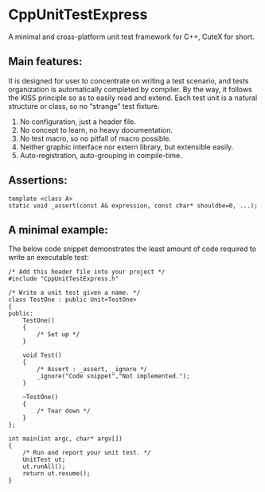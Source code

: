 # CppUnitTestExpress
 A minimal and cross-platform unit test framework for C++, CuteX for short.
 
## Main features:

It is designed for user to concentrate on writing a test scenario, and tests organization is automatically completed by compiler. By the way, it follows the KISS principle so as to easily read and extend.
Each test unit is a natural structure or class, so no “strange” test fixture.

1. No configuration, just a header file.
2. No concept to learn, no heavy documentation.
3. No test macro, so no pitfall of macro possible.
4. Neither graphic interface nor extern library, but extensible easily.
5. Auto-registration, auto-grouping in compile-time.

## Assertions:
```
template <class A>
static void _assert(const A& expression, const char* shouldbe=0, ...);
```
## A minimal example:

The below code snippet demonstrates the least amount of code required to write an executable test: 
```
/* Add this header file into your project */
#include "CppUnitTestExpress.h"

/* Write a unit test given a name. */
class TestOne : public Unit<TestOne>
{
public:
	TestOne()
	{
		/* Set up */
	}

	void Test()
	{
		/* Assert : _assert, _ignore */
		_ignore("Code snippet","Not implemented.");
	}

	~TestOne()
	{
		/* Tear down */
	}
};

int main(int argc, char* argv[])
{
	/* Run and report your unit test. */
	UnitTest ut;
	ut.runAll();
	return ut.resume();
}
```
